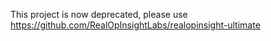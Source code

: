 This project is now deprecated, please use https://github.com/RealOpInsightLabs/realopinsight-ultimate
